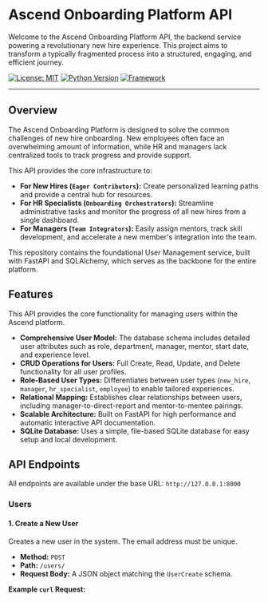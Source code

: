 # Ascend Onboarding Platform API

Welcome to the Ascend Onboarding Platform API, the backend service powering a revolutionary new hire experience. This project aims to transform a typically fragmented process into a structured, engaging, and efficient journey.

[![License: MIT](https://img.shields.io/badge/License-MIT-yellow.svg)](https://opensource.org/licenses/MIT)
[![Python Version](https://img.shields.io/badge/python-3.8+-blue.svg)](https://www.python.org/downloads/)
[![Framework](https://img.shields.io/badge/Framework-FastAPI-green)](https://fastapi.tiangolo.com/)

---

## Overview

The Ascend Onboarding Platform is designed to solve the common challenges of new hire onboarding. New employees often face an overwhelming amount of information, while HR and managers lack centralized tools to track progress and provide support.

This API provides the core infrastructure to:
-   **For New Hires (`Eager Contributors`):** Create personalized learning paths and provide a central hub for resources.
-   **For HR Specialists (`Onboarding Orchestrators`):** Streamline administrative tasks and monitor the progress of all new hires from a single dashboard.
-   **For Managers (`Team Integrators`):** Easily assign mentors, track skill development, and accelerate a new member's integration into the team.

This repository contains the foundational User Management service, built with FastAPI and SQLAlchemy, which serves as the backbone for the entire platform.

## Features

This API provides the core functionality for managing users within the Ascend platform.

-   **Comprehensive User Model:** The database schema includes detailed user attributes such as role, department, manager, mentor, start date, and experience level.
-   **CRUD Operations for Users:** Full Create, Read, Update, and Delete functionality for all user profiles.
-   **Role-Based User Types:** Differentiates between user types (`new_hire`, `manager`, `hr_specialist`, `employee`) to enable tailored experiences.
-   **Relational Mapping:** Establishes clear relationships between users, including manager-to-direct-report and mentor-to-mentee pairings.
-   **Scalable Architecture:** Built on FastAPI for high performance and automatic interactive API documentation.
-   **SQLite Database:** Uses a simple, file-based SQLite database for easy setup and local development.

## API Endpoints

All endpoints are available under the base URL: `http://127.0.0.1:8000`

### Users

#### 1. Create a New User

Creates a new user in the system. The email address must be unique.

-   **Method:** `POST`
-   **Path:** `/users/`
-   **Request Body:** A JSON object matching the `UserCreate` schema.

**Example `curl` Request:**